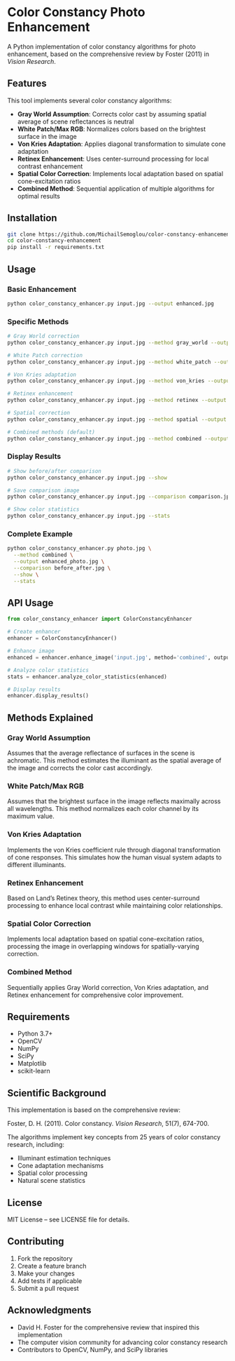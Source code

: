 # Color Constancy Photo Enhancement

A Python implementation of color constancy algorithms for photo enhancement, based on the comprehensive review by Foster (2011) in *Vision Research*.

## Features

This tool implements several color constancy algorithms:

- **Gray World Assumption**: Corrects color cast by assuming spatial average of scene reflectances is neutral
- **White Patch/Max RGB**: Normalizes colors based on the brightest surface in the image
- **Von Kries Adaptation**: Applies diagonal transformation to simulate cone adaptation
- **Retinex Enhancement**: Uses center-surround processing for local contrast enhancement
- **Spatial Color Correction**: Implements local adaptation based on spatial cone-excitation ratios
- **Combined Method**: Sequential application of multiple algorithms for optimal results

## Installation

```bash
git clone https://github.com/MichailSemoglou/color-constancy-enhancement.git
cd color-constancy-enhancement
pip install -r requirements.txt
```

## Usage

### Basic Enhancement

```bash
python color_constancy_enhancer.py input.jpg --output enhanced.jpg
```

### Specific Methods

```bash
# Gray World correction
python color_constancy_enhancer.py input.jpg --method gray_world --output gray_world.jpg

# White Patch correction
python color_constancy_enhancer.py input.jpg --method white_patch --output white_patch.jpg

# Von Kries adaptation
python color_constancy_enhancer.py input.jpg --method von_kries --output von_kries.jpg

# Retinex enhancement
python color_constancy_enhancer.py input.jpg --method retinex --output retinex.jpg

# Spatial correction
python color_constancy_enhancer.py input.jpg --method spatial --output spatial.jpg

# Combined methods (default)
python color_constancy_enhancer.py input.jpg --method combined --output combined.jpg
```

### Display Results

```bash
# Show before/after comparison
python color_constancy_enhancer.py input.jpg --show

# Save comparison image
python color_constancy_enhancer.py input.jpg --comparison comparison.jpg --show

# Show color statistics
python color_constancy_enhancer.py input.jpg --stats
```

### Complete Example

```bash
python color_constancy_enhancer.py photo.jpg \
  --method combined \
  --output enhanced_photo.jpg \
  --comparison before_after.jpg \
  --show \
  --stats
```

## API Usage

```python
from color_constancy_enhancer import ColorConstancyEnhancer

# Create enhancer
enhancer = ColorConstancyEnhancer()

# Enhance image
enhanced = enhancer.enhance_image('input.jpg', method='combined', output_path='output.jpg')

# Analyze color statistics
stats = enhancer.analyze_color_statistics(enhanced)

# Display results
enhancer.display_results()
```

## Methods Explained

### Gray World Assumption
Assumes that the average reflectance of surfaces in the scene is achromatic. This method estimates the illuminant as the spatial average of the image and corrects the color cast accordingly.

### White Patch/Max RGB
Assumes that the brightest surface in the image reflects maximally across all wavelengths. This method normalizes each color channel by its maximum value.

### Von Kries Adaptation
Implements the von Kries coefficient rule through diagonal transformation of cone responses. This simulates how the human visual system adapts to different illuminants.

### Retinex Enhancement
Based on Land’s Retinex theory, this method uses center-surround processing to enhance local contrast while maintaining color relationships.

### Spatial Color Correction
Implements local adaptation based on spatial cone-excitation ratios, processing the image in overlapping windows for spatially-varying correction.

### Combined Method
Sequentially applies Gray World correction, Von Kries adaptation, and Retinex enhancement for comprehensive color improvement.

## Requirements

- Python 3.7+
- OpenCV
- NumPy
- SciPy
- Matplotlib
- scikit-learn

## Scientific Background

This implementation is based on the comprehensive review:

Foster, D. H. (2011). Color constancy. *Vision Research*, 51(7), 674-700.

The algorithms implement key concepts from 25 years of color constancy research, including:
- Illuminant estimation techniques
- Cone adaptation mechanisms
- Spatial color processing
- Natural scene statistics

## License

MIT License – see LICENSE file for details.

## Contributing

1. Fork the repository
2. Create a feature branch
3. Make your changes
4. Add tests if applicable
5. Submit a pull request

## Acknowledgments

- David H. Foster for the comprehensive review that inspired this implementation
- The computer vision community for advancing color constancy research
- Contributors to OpenCV, NumPy, and SciPy libraries
